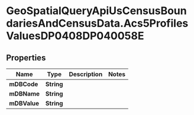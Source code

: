 # GeoSpatialQueryApiUsCensusBoundariesAndCensusData.Acs5ProfilesValuesDP0408DP040058E

## Properties

Name | Type | Description | Notes
------------ | ------------- | ------------- | -------------
**mDBCode** | **String** |  | 
**mDBName** | **String** |  | 
**mDBValue** | **String** |  | 


